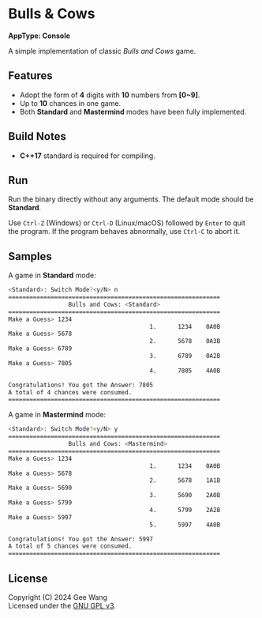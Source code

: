 # Bulls & Cows

**AppType: Console**

A simple implementation of classic *Bulls and Cows* game.

## Features

- Adopt the form of **4** digits with **10** numbers from **[0~9]**.
- Up to **10** chances in one game.
- Both **Standard** and **Mastermind** modes have been fully implemented.

## Build Notes

- **C++17** standard is required for compiling.

## Run

Run the binary directly without any arguments. The default mode should be **Standard**.

Use `Ctrl-Z` (Windows) or `Ctrl-D` (Linux/macOS) followed by `Enter` to quit the program. If the program behaves abnormally, use `Ctrl-C` to abort it.

## Samples

A game in **Standard** mode:
```sh
<Standard>: Switch Mode?<y/N> n
============================================================
                 Bulls and Cows: <Standard>
============================================================
Make a Guess> 1234
                                        1.      1234    0A0B
Make a Guess> 5678
                                        2.      5678    0A3B
Make a Guess> 6789
                                        3.      6789    0A2B
Make a Guess> 7805
                                        4.      7805    4A0B

Congratulations! You got the Answer: 7805
A total of 4 chances were consumed.
============================================================
```

A game in **Mastermind** mode:
```sh
<Standard>: Switch Mode?<y/N> y
============================================================
                 Bulls and Cows: <Mastermind>
============================================================
Make a Guess> 1234
                                        1.      1234    0A0B
Make a Guess> 5678
                                        2.      5678    1A1B
Make a Guess> 5690
                                        3.      5690    2A0B
Make a Guess> 5799
                                        4.      5799    2A2B
Make a Guess> 5997
                                        5.      5997    4A0B

Congratulations! You got the Answer: 5997
A total of 5 chances were consumed.
============================================================
```

## License

Copyright (C) 2024 Gee Wang\
Licensed under the [GNU GPL v3](../LICENSE).
